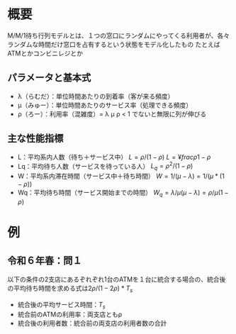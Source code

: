 # 概要
M/M/1待ち行列モデルとは、１つの窓口にランダムにやってくる利用者が、各々ランダムな時間だけ窓口を占有するという状態をモデル化したもの
たとえばATMとかコンビニレジとか

## パラメータと基本式
- λ（らむだ）：単位時間あたりの到着率（客が来る頻度）
- μ（みゅー）：単位時間あたりのサービス率（処理できる頻度）
- ρ（ろー）：利用率（混雑度）= λ μ
  ρ < 1 でないと無限に列が伸びる

## 主な性能指標
- L：平均系内人数（待ち＋サービス中）
  $L=ρ/(1-ρ)$
  $L = ¥frac{ρ}{1 - ρ}$
- Lq：平均待ち人数（サービスを待っている人）
  $L_q=ρ^2/(1-ρ)$
- W：平均系内滞在時間（サービス中＋待ち時間）
  $W=1/(μ-λ) = 1/(μ * (1-ρ))$
- Wq：平均待ち時間（サービス開始までの時間）
  $W_q=λ/μ(μ-λ) = ρ/μ(1-ρ)$ 

# 例
## 令和６年春：問１
以下の条件の2支店にあるぞれぞれ1台のATMを１台に統合する場合の、統合後の平均待ち時間を求める式は$2ρ/(1-2ρ) * T_s$
- 統合後の平均サービス時間：$T_s$
- 統合前のATMの利用率：両支店ともρ
- 統合後の利用者数：統合前の両支店の利用者数の合計
